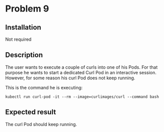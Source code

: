 # Problem 9

## Installation

Not required 

## Description

The user wants to execute a couple of curls into one of his Pods. For that purpose he wants to start a dedicated Curl Pod in an interactive session. However, for some reason his curl Pod does not keep running.

This is the command he is executing: 

```
kubectl run curl-pod -it --rm --image=curlimages/curl --command bash
```

## Expected result

The curl Pod should keep running.
